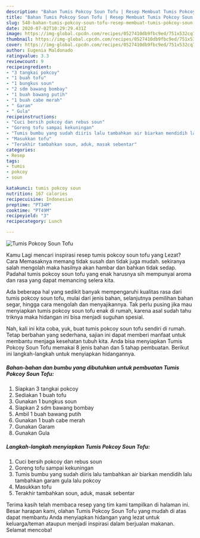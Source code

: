 ```yaml
---
description: "Bahan Tumis Pokcoy Soun Tofu | Resep Membuat Tumis Pokcoy Soun Tofu Yang Sempurna"
title: "Bahan Tumis Pokcoy Soun Tofu | Resep Membuat Tumis Pokcoy Soun Tofu Yang Sempurna"
slug: 540-bahan-tumis-pokcoy-soun-tofu-resep-membuat-tumis-pokcoy-soun-tofu-yang-sempurna
date: 2020-07-02T10:29:29.431Z
image: https://img-global.cpcdn.com/recipes/0527410db9fbc9ed/751x532cq70/tumis-pokcoy-soun-tofu-foto-resep-utama.jpg
thumbnail: https://img-global.cpcdn.com/recipes/0527410db9fbc9ed/751x532cq70/tumis-pokcoy-soun-tofu-foto-resep-utama.jpg
cover: https://img-global.cpcdn.com/recipes/0527410db9fbc9ed/751x532cq70/tumis-pokcoy-soun-tofu-foto-resep-utama.jpg
author: Eugenia Maldonado
ratingvalue: 3.3
reviewcount: 9
recipeingredient:
- "3 tangkai pokcoy"
- "1 buah tofu"
- "1 bungkus soun"
- "2 sdm bawang bombay"
- "1 buah bawang putih"
- "1 buah cabe merah"
- " Garam"
- " Gula"
recipeinstructions:
- "Cuci bersih pokcoy dan rebus soun"
- "Goreng tofu sampai kekuningan"
- "Tumis bumbu yang sudah diiris lalu tambahkan air biarkan mendidih lalu tambahkan garam gula lalu pokcoy"
- "Masukkan tofu"
- "Terakhir tambahkan soun, aduk, masak sebentar"
categories:
- Resep
tags:
- tumis
- pokcoy
- soun

katakunci: tumis pokcoy soun 
nutrition: 167 calories
recipecuisine: Indonesian
preptime: "PT34M"
cooktime: "PT49M"
recipeyield: "3"
recipecategory: Lunch

---
```



![Tumis Pokcoy Soun Tofu](https://img-global.cpcdn.com/recipes/0527410db9fbc9ed/751x532cq70/tumis-pokcoy-soun-tofu-foto-resep-utama.jpg)

Kamu Lagi mencari inspirasi resep tumis pokcoy soun tofu yang Lezat? Cara Memasaknya memang tidak susah dan tidak juga mudah. sekiranya salah mengolah maka hasilnya akan hambar dan bahkan tidak sedap. Padahal tumis pokcoy soun tofu yang enak harusnya sih mempunyai aroma dan rasa yang dapat memancing selera kita.

Ada beberapa hal yang sedikit banyak mempengaruhi kualitas rasa dari tumis pokcoy soun tofu, mulai dari jenis bahan, selanjutnya pemilihan bahan segar, hingga cara mengolah dan menyajikannya. Tak perlu pusing jika mau menyiapkan tumis pokcoy soun tofu enak di rumah, karena asal sudah tahu triknya maka hidangan ini bisa menjadi suguhan spesial.




Nah, kali ini kita coba, yuk, buat tumis pokcoy soun tofu sendiri di rumah. Tetap berbahan yang sederhana, sajian ini dapat memberi manfaat untuk membantu menjaga kesehatan tubuh kita. Anda bisa menyiapkan Tumis Pokcoy Soun Tofu memakai 8 jenis bahan dan 5 tahap pembuatan. Berikut ini langkah-langkah untuk menyiapkan hidangannya.

<!--inarticleads1-->

##### Bahan-bahan dan bumbu yang dibutuhkan untuk pembuatan Tumis Pokcoy Soun Tofu:

1. Siapkan 3 tangkai pokcoy
1. Sediakan 1 buah tofu
1. Gunakan 1 bungkus soun
1. Siapkan 2 sdm bawang bombay
1. Ambil 1 buah bawang putih
1. Gunakan 1 buah cabe merah
1. Gunakan  Garam
1. Gunakan  Gula




<!--inarticleads2-->

##### Langkah-langkah menyiapkan Tumis Pokcoy Soun Tofu:

1. Cuci bersih pokcoy dan rebus soun
1. Goreng tofu sampai kekuningan
1. Tumis bumbu yang sudah diiris lalu tambahkan air biarkan mendidih lalu tambahkan garam gula lalu pokcoy
1. Masukkan tofu
1. Terakhir tambahkan soun, aduk, masak sebentar




Terima kasih telah membaca resep yang tim kami tampilkan di halaman ini. Besar harapan kami, olahan Tumis Pokcoy Soun Tofu yang mudah di atas dapat membantu Anda menyiapkan hidangan yang lezat untuk keluarga/teman ataupun menjadi inspirasi dalam berjualan makanan. Selamat mencoba!
